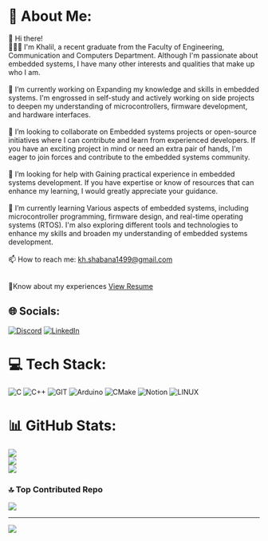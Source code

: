 # 💫 About Me:
👋 Hi  there! <br>🙋🏻‍♂️ I'm Khalil, a recent graduate from the Faculty of Engineering, Communication and Computers Department. Although I'm passionate about embedded systems, I have many other interests and qualities that make up who I am.<br><br>🔭 I’m currently working on Expanding my knowledge and skills in embedded systems. I'm engrossed in self-study and actively working on side projects to deepen my understanding of microcontrollers, firmware development, and hardware interfaces.<br><br>👯 I’m looking to collaborate on Embedded systems projects or open-source initiatives where I can contribute and learn from experienced developers. If you have an exciting project in mind or need an extra pair of hands, I'm eager to join forces and contribute to the embedded systems community.<br><br>🤝 I’m looking for help with Gaining practical experience in embedded systems development. If you have expertise or know of resources that can enhance my learning, I would greatly appreciate your guidance.<br><br>🌱 I’m currently learning Various aspects of embedded systems, including microcontroller programming, firmware design, and real-time operating systems (RTOS). I'm also exploring different tools and technologies to enhance my skills and broaden my understanding of embedded systems development.<br><br>📫 How to reach me: kh.shabana1499@gmail.com<br><br>
 <p>📄Know about my experiences <a href="https://drive.google.com/file/d/1QXqU-hN7ER5BMBalI-e5a9NRcD5rRgQn/view?usp=sharing" target="_blank">View Resume</a></p>


## 🌐 Socials:
[![Discord](https://img.shields.io/badge/Discord-%237289DA.svg?logo=discord&logoColor=white)](https://discord.gg/khalil1499) [![LinkedIn](https://img.shields.io/badge/LinkedIn-%230077B5.svg?logo=linkedin&logoColor=white)](https://linkedin.com/in/https://www.linkedin.com/in/khalil-shabana-859723190/) 

# 💻 Tech Stack:
![C](https://img.shields.io/badge/c-%2300599C.svg?style=plastic&logo=c&logoColor=white) ![C++](https://img.shields.io/badge/c++-%2300599C.svg?style=plastic&logo=c%2B%2B&logoColor=white) ![GIT](https://img.shields.io/badge/Git-fc6d26?style=plastic&logo=git&logoColor=white) ![Arduino](https://img.shields.io/badge/-Arduino-00979D?style=plastic&logo=Arduino&logoColor=white) ![CMake](https://img.shields.io/badge/CMake-%23008FBA.svg?style=plastic&logo=cmake&logoColor=white) ![Notion](https://img.shields.io/badge/Notion-%23000000.svg?style=plastic&logo=notion&logoColor=white) ![LINUX](https://img.shields.io/badge/Linux-FCC624?style=plastic&logo=linux&logoColor=black)
# 📊 GitHub Stats:
![](https://github-readme-stats.vercel.app/api?username=khalil-shabana&theme=gruvbox&hide_border=false&include_all_commits=true&count_private=false)<br/>
![](https://github-readme-streak-stats.herokuapp.com/?user=khalil-shabana&theme=gruvbox&hide_border=false)<br/>
![](https://github-readme-stats.vercel.app/api/top-langs/?username=khalil-shabana&theme=gruvbox&hide_border=false&include_all_commits=true&count_private=false&layout=compact)

### 🔝 Top Contributed Repo
![](https://github-contributor-stats.vercel.app/api?username=khalil-shabana&limit=5&theme=dark&combine_all_yearly_contributions=true)

---
[![](https://visitcount.itsvg.in/api?id=khalil-shabana&icon=5&color=12)](https://visitcount.itsvg.in)

<!-- Proudly created with GPRM ( https://gprm.itsvg.in ) -->
